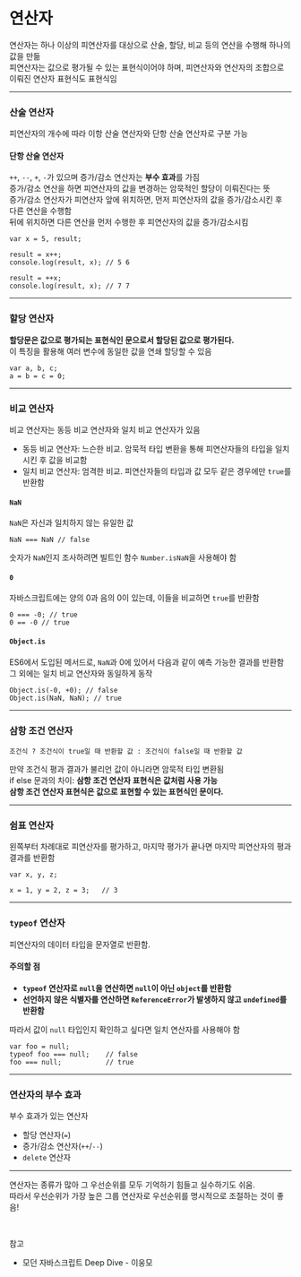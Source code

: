 # 연산자

연산자는 하나 이상의 피연산자를 대상으로 산술, 할당, 비교 등의 연산을 수행해 하나의 값을 만듦  
피연산자는 값으로 평가될 수 있는 표현식이어야 하며, 피연산자와 연산자의 조합으로 이뤄진 연산자 표현식도 표현식임

---

### 산술 연산자

피연산자의 개수에 따라 이항 산술 연산자와 단항 산술 연산자로 구분 가능

#### 단항 산술 연산자

`++`, `--`, `+`, `-`가 있으며 증가/감소 연산자는 **부수 효과**를 가짐  
증가/감소 연산을 하면 피연산자의 값을 변경하는 암묵적인 할당이 이뤄진다는 뜻  
증가/감소 연산자가 피연산자 앞에 위치하면, 먼저 피연산자의 값을 증가/감소시킨 후 다른 연산을 수행함  
뒤에 위치하면 다른 연산을 먼저 수행한 후 피연산자의 값을 증가/감소시킴

```
var x = 5, result;

result = x++;
console.log(result, x); // 5 6

result = ++x;
console.log(result, x); // 7 7
```

---

### 할당 연산자

**할당문은 값으로 평가되는 표현식인 문으로서 할당된 값으로 평가된다.**  
이 특징을 활용해 여러 변수에 동일한 값을 연쇄 할당할 수 있음

```
var a, b, c;
a = b = c = 0;
```

---

### 비교 연산자

비교 연산자는 동등 비교 연산자와 일치 비교 연산자가 있음

- 동등 비교 연산자: 느슨한 비교. 암묵적 타입 변환을 통해 피연산자들의 타입을 일치시킨 후 값을 비교함
- 일치 비교 연산자: 엄격한 비교. 피연산자들의 타입과 값 모두 같은 경우에만 `true`를 반환함

#### **`NaN`**

`NaN`은 자신과 일치하지 않는 유일한 값

```
NaN === NaN // false
```

숫자가 `NaN`인지 조사하려면 빌트인 함수 `Number.isNaN`을 사용해야 함

#### **`0`**

자바스크립트에는 양의 0과 음의 0이 있는데, 이들을 비교하면 `true`를 반환함

```
0 === -0; // true
0 == -0 // true
```

#### `Object.is`

ES6에서 도입된 메서드로, `NaN`과 0에 있어서 다음과 같이 예측 가능한 결과를 반환함  
그 외에는 일치 비교 연산자와 동일하게 동작

```
Object.is(-0, +0); // false
Object.is(NaN, NaN); // true
```

---

### 삼항 조건 연산자

```
조건식 ? 조건식이 true일 때 반환할 값 : 조건식이 false일 때 반환할 값
```

만약 조건식 평과 결과가 불리언 값이 아니라면 암묵적 타입 변환됨  
if else 문과의 차이: **삼항 조건 연산자 표현식은 값처럼 사용 가능**  
**삼항 조건 연산자 표현식은 값으로 표현할 수 있는 표현식인 문이다.**

---

### 쉼표 연산자

왼쪽부터 차례대로 피연산자를 평가하고, 마지막 평가가 끝나면 마지막 피연산자의 평과 결과를 반환함

```
var x, y, z;

x = 1, y = 2, z = 3;   // 3
```

---

### `typeof` 연산자

피연산자의 데이터 타입을 문자열로 반환함.

#### 주의할 점

- **`typeof` 연산자로 `null`을 연산하면 `null`이 아닌 `object`를 반환함**
- **선언하지 않은 식별자를 연산하면 `ReferenceError`가 발생하지 않고 `undefined`를 반환함**

따라서 값이 `null` 타입인지 확인하고 싶다면 일치 연산자를 사용해야 함

```
var foo = null;
typeof foo === null;    // false
foo === null;           // true
```

---

### 연산자의 부수 효과

부수 효과가 있는 연산자

- 할당 연산자(`=`)
- 증가/감소 연산자(`++`/`--`)
- `delete` 연산자

---

연산자는 종류가 많아 그 우선순위를 모두 기억하기 힘들고 실수하기도 쉬움.  
따라서 우선순위가 가장 높은 그룹 연산자로 우선순위를 명시적으로 조절하는 것이 좋음!

<br>

참고

- 모던 자바스크립트 Deep Dive - 이웅모
